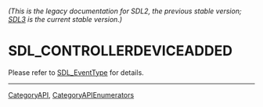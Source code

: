 ###### (This is the legacy documentation for SDL2, the previous stable version; [SDL3](https://wiki.libsdl.org/SDL3/) is the current stable version.)
# SDL_CONTROLLERDEVICEADDED

Please refer to [SDL_EventType](SDL_EventType) for details.

----
[CategoryAPI](CategoryAPI), [CategoryAPIEnumerators](CategoryAPIEnumerators)

